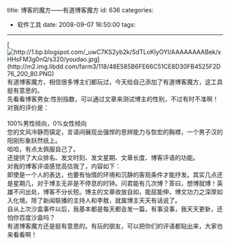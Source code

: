 title: 博客的魔方——有道博客魔方
id: 636
categories:
  - 软件工具
date: 2008-09-07 16:50:00
tags:
---

[](http://1.bp.blogspot.com/_uwC7KS2yb2k/SdTLoKlyOYI/AAAAAAAABek/xHHsFM3g0nQ/s1600-h/youdao.jpg)[![http://1.bp.blogspot.com/_uwC7KS2yb2k/SdTLoKlyOYI/AAAAAAAABek/xHHsFM3g0nQ/s320/youdao.jpg](http://m2.img.libdd.com/farm3/118/48E585B6FE66C51CE8D30FB4525F2D76_200_80.PNG)</img>](http://1.bp.blogspot.com/_uwC7KS2yb2k/SdTLoKlyOYI/AAAAAAAABek/xHHsFM3g0nQ/s320/youdao.jpg)
</br>有道博客魔方，相信很多博主们都玩过，今天给自己添加了有道博客魔方，这工具挺有意思的。
</br>先看看博客男女:性别指数，可以通过文章来测试博主的性别，不过有时不准啊！
</br>对我的评价是：
</br>
</br>100%男性倾向，0%女性倾向
</br>您的文风冷静而镇定，言语间展现出强悍的思辨能力与恢宏的胸襟，一个男子汉的阳刚形象跃然纸上。
</br>哈哈，有点太佩服自己了。
</br>还提供了大众排名、发文时刻、发文星期、文章长度、博客评语的功能。
</br>对我的博客评语感觉高估我了，内容如下：
</br>即使是一个人的表达，也要有怡情的环境和沉静的客观条件才能抒发。其实几点还是星期几，对于博主无非是不停息的时钟。问君能有几次博？答曰，想博就博！英雄不问出处，博客不分长短。博主的文章收放自如，能屈能伸，博文功力之深厚如入化境。除了新闻联播的主持人和李敖，就属博主天天有话说了。
</br>自从上次沙盒事件以后，我基本都是每天都会发一篇，有事没事，我天天更新，还怕你百度沙盒吗？
</br>有道博客魔方还是挺有意思的。有玩的朋友，可以把你们的评语都贴出来，大家也来看看啊！